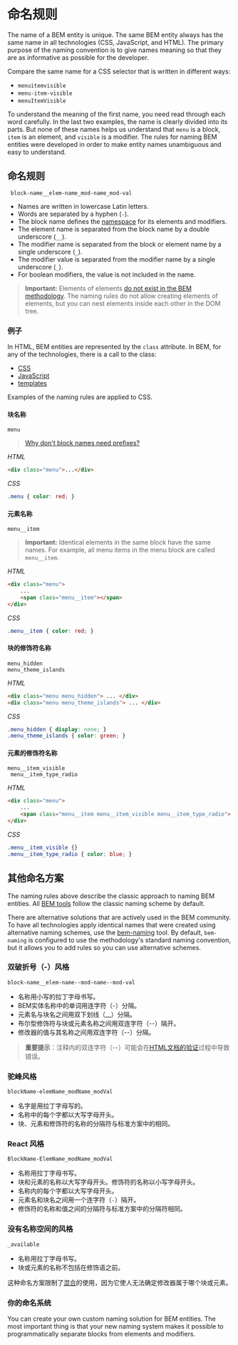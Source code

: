 # 命名规则

The name of a BEM entity is unique. The same BEM entity always has the same name in all technologies (CSS, JavaScript, and HTML). The primary purpose of the naming convention is to give names meaning so that they are as informative as possible for the developer.

Compare the same name for a CSS selector that is written in different ways:

* `menuitemvisible`
* `menu-item-visible`
* `menuItemVisible`

To understand the meaning of the first name, you need read through each word carefully. In the last two examples, the name is clearly divided into its parts. But none of these names helps us understand that `menu` is a block, `item` is an element, and `visible` is a modifier. The rules for naming BEM entities were developed in order to make entity names unambiguous and easy to understand.

## 命名规则

` block-name__elem-name_mod-name_mod-val`

* Names are written in lowercase Latin letters.
* Words are separated by a hyphen (`-`).
* The block name defines the [namespace](https://en.wikipedia.org/wiki/Namespace) for its elements and modifiers.
* The element name is separated from the block name by a double underscore (`__`).
* The modifier name is separated from the block or element name by a single underscore (`_`).
* The modifier value is separated from the modifier name by a single underscore (`_`).
* For boolean modifiers, the value is not included in the name.

> **Important:** Elements of elements [do not exist in the BEM methodology](../../faq/faq.en.md#why-not-create-elements-of-elements-block__elem1__elem2). The naming rules do not allow creating elements of elements, but you can nest elements inside each other in the DOM tree.

### 例子

In HTML, BEM entities are represented by the `class` attribute. In BEM, for any of the technologies, there is a call to the class:
* [CSS](../bem-for-css/bem-for-css.en.md#selectors)
* [JavaScript](../bem-for-js/bem-for-js.en.md#dom-representation-of-dynamic-blocks)
* [templates](../bem-for-html/bem-for-html.en.md#automatic-html-generation)

Examples of the naming rules are applied to CSS.

#### 块名称

`menu`

> [Why don't block names need prefixes?](../history/history.en.md#the-introduction-of-blocks)

*HTML*

```html
<div class="menu">...</div>
```

*CSS*

```css
.menu { color: red; }
```

#### 元素名称

`menu__item`

> **Important:** Identical elements in the same block have the same names. For example, all menu items in the menu block are called `menu__item`.

*HTML*

```html
<div class="menu">
    ...
    <span class="menu__item"></span>
</div>
```

*CSS*

```css
.menu__item { color: red; }
```

#### 块的修饰符名称

`menu_hidden`  
`menu_theme_islands`

*HTML*

```html
<div class="menu menu_hidden"> ... </div>
<div class="menu menu_theme_islands"> ... </div>
```

*CSS*

```css
.menu_hidden { display: none; }
.menu_theme_islands { color: green; }
```

#### 元素的修饰符名称

`menu__item_visible`  
` menu__item_type_radio`

*HTML*

```html
<div class="menu">
    ...
    <span class="menu__item menu__item_visible menu__item_type_radio"> ... </span>
</div>
```

*CSS*

```css
.menu__item_visible {}
.menu__item_type_radio { color: blue; }
```

## 其他命名方案

The naming rules above describe the classic approach to naming BEM entities. All [BEM tools](https://en.bem.info/toolbox/) follow the classic naming scheme by default.

There are alternative solutions that are actively used in the BEM community. To have all technologies apply identical names that were created using alternative naming schemes, use the [bem-naming](https://github.com/bem/bem-sdk#naming) tool. By default, `bem-naming` is configured to use the methodology's standard naming convention, but it allows you to add rules so you can use alternative schemes.

### 双破折号（-）风格

`block-name__elem-name--mod-name--mod-val`

* 名称用小写的拉丁字母书写。
* BEM实体名称中的单词用连字符（-）分隔。
* 元素名与块名之间用双下划线（__）分隔。
* 布尔型修饰符与块或元素名称之间用双连字符（--）隔开。
* 修改器的值与其名称之间用双连字符（--）分隔。

> **重要提示**：注释内的双连字符（--）可能会在[HTML文档的验证](http://www.w3.org/TR/html5/syntax.html#comments)过程中导致错误。

### 驼峰风格

`blockName-elemName_modName_modVal`

* 名字是用拉丁字母写的。
* 名称中的每个字都以大写字母开头。
* 块、元素和修饰符的名称的分隔符与标准方案中的相同。

### React 风格

`BlockName-ElemName_modName_modVal`

* 名称用拉丁字母书写。
* 块和元素的名称以大写字母开头。修饰符的名称以小写字母开头。
* 名称内的每个字都以大写字母开头。
* 元素名和块名之间用一个连字符（`-`）隔开。
* 修饰符的名称和值之间的分隔符与标准方案中的分隔符相同。

### 没有名称空间的风格

`_available`

* 名称用拉丁字母书写。
* 块或元素的名称不包括在修饰语之前。

这种命名方案限制了[混合](/key-concepts/#混合)的使用，因为它使人无法确定修改器属于哪个块或元素。

### 你的命名系统

You can create your own custom naming solution for BEM entities. The most important thing is that your new naming system makes it possible to programmatically separate blocks from elements and modifiers.
